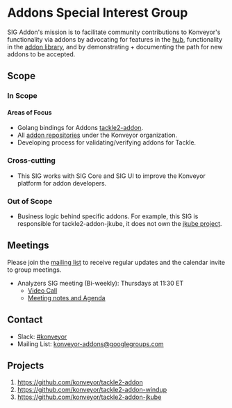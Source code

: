 Addons Special Interest Group
=============================

SIG Addon's mission is to facilitate community contributions to
Konveyor's functionality via addons by advocating for features in the
[hub](https://github.com/konveyor/tackle2-hub), functionality in the [addon
library](https://github.com/konveyor/tackle2-addon), and by demonstrating +
documenting the path for new addons to be accepted.

## Scope

### In Scope

#### Areas of Focus

* Golang bindings for Addons [tackle2-addon](https://github.com/konveyor/tackle2-addon).
* All [addon repositories](https://github.com/konveyor?utf8=%E2%9C%93&q=tackle2-addon-&type=&language=)
under the Konveyor organization.
* Developing process for validating/verifying addons for Tackle.

### Cross-cutting

* This SIG works with SIG Core and SIG UI to improve the Konveyor platform for
addon developers.

### Out of Scope

* Business logic behind specific addons. For example, this SIG is responsible
for tackle2-addon-jkube, it does not own the [jkube project](https://github.com/eclipse/jkube).

## Meetings

Please join the [mailing list](https://groups.google.com/g/konveyor-addons) to
receive regular updates and the calendar invite to group meetings.

- Analyzers SIG meeting (Bi-weekly): Thursdays at 11:30 ET
  - [Video Call](https://meet.google.com/vnj-ztid-tex)
  - [Meeting notes and Agenda](https://docs.google.com/document/d/1wWswRGN7mBjXHg9vAMolirPsIMFhudR8tCCqKAFfNiI)

## Contact

- Slack: [#konveyor](https://kubernetes.slack.com/archives/CR85S82A2)
- Mailing List: [konveyor-addons@googlegroups.com](https://groups.google.com/g/konveyor-addons)

## Projects

1. https://github.com/konveyor/tackle2-addon
1. https://github.com/konveyor/tackle2-addon-windup
1. https://github.com/konveyor/tackle2-addon-jkube
